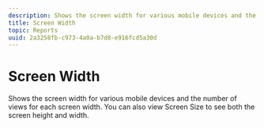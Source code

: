 ```yaml
---
description: Shows the screen width for various mobile devices and the number of views for each screen width. You can also view Screen Size to see both the screen height and width.
title: Screen Width
topic: Reports
uuid: 2a3258fb-c973-4a0a-b7d8-e916fcd5a30d
---
```


# Screen Width

Shows the screen width for various mobile devices and the number of views for each screen width. You can also view Screen Size to see both the screen height and width.

